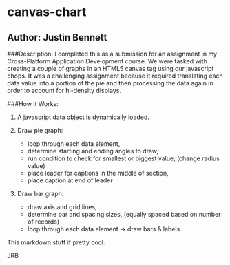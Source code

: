 # canvas-chart

## Author: Justin Bennett

###Description:
I completed this as a submission for an assignment in my Cross-Platform Application Development course.  We were 
tasked with creating a couple of graphs in an HTML5 canvas tag using our javascript chops.  It was a challenging assignment  because it required translating each data value into a portion of the pie and then processing the data again in order to account for hi-density displays.

###How it Works:
1. A javascript data object is dynamically loaded.  
1. Draw pie graph:
      - loop through each data element,
      - determine starting and ending angles to draw,
      - run condition to check for smallest or biggest value, (change radius value)
      - place leader for captions in the middle of section,
      - place caption at end of leader

1. Draw bar graph:
      - draw axis and grid lines,
      - determine bar and spacing sizes, (equally spaced based on number of records)
      - loop through each data element -> draw bars & labels
      
This markdown stuff if pretty cool.

JRB



